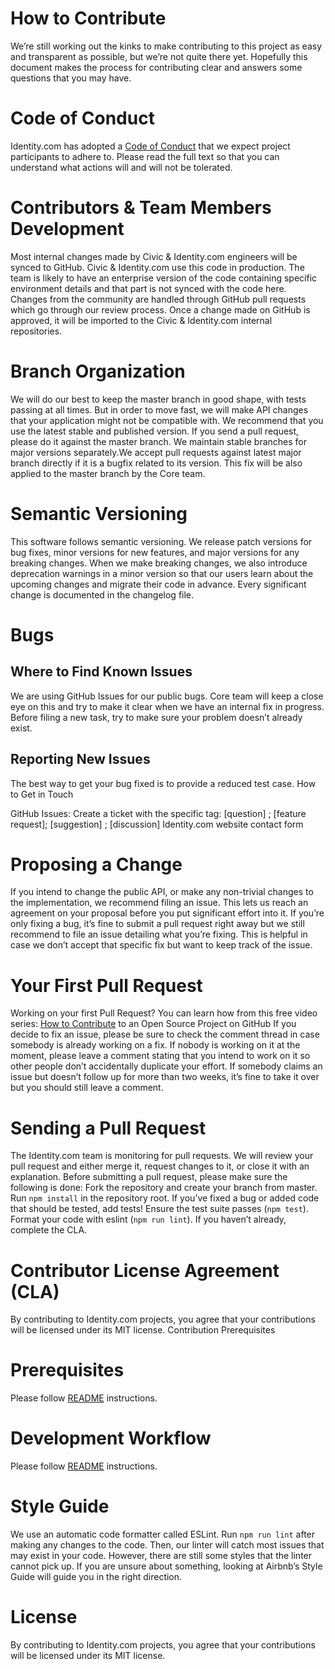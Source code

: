 # How to Contribute
We’re still working out the kinks to make contributing to this project as easy and transparent as possible, but we’re not quite there yet. Hopefully this document makes the process for contributing clear and answers some questions that you may have.

# Code of Conduct
Identity.com has adopted a [Code of Conduct](CODE_OF_CONDUCT.md) that we expect project participants to adhere to. Please read the full text so that you can understand what actions will and will not be tolerated.

# Contributors & Team Members Development
Most internal changes made by Civic & Identity.com engineers will be synced to GitHub. Civic & Identity.com use this code in production. The team is likely to have an enterprise version of the code containing specific environment details and that part is not synced with the code here. 
Changes from the community are handled through GitHub pull requests which go through our review process. Once a change made on GitHub is approved, it will be imported to the Civic & Identity.com internal repositories.

# Branch Organization
We will do our best to keep the master branch in good shape, with tests passing at all times. But in order to move fast, we will make API changes that your application might not be compatible with. We recommend that you use the latest stable and published version.
If you send a pull request, please do it against the master branch. We maintain stable branches for major versions separately.We accept pull requests against latest major branch directly if it is a bugfix related to its version. This fix will be also applied to the master branch by the Core team.

# Semantic Versioning
This software follows semantic versioning. We release patch versions for bug fixes, minor versions for new features, and major versions for any breaking changes. When we make breaking changes, we also introduce deprecation warnings in a minor version so that our users learn about the upcoming changes and migrate their code in advance.
Every significant change is documented in the changelog file.

# Bugs
## Where to Find Known Issues
We are using GitHub Issues for our public bugs. Core team will keep a close eye on this and try to make it clear when we have an internal fix in progress. Before filing a new task, try to make sure your problem doesn’t already exist.
## Reporting New Issues
The best way to get your bug fixed is to provide a reduced test case.
How to Get in Touch

GitHub Issues: Create a ticket with the specific tag: [question] ; [feature request]; [suggestion] ; [discussion]
Identity.com website contact form

# Proposing a Change
If you intend to change the public API, or make any non-trivial changes to the implementation, we recommend filing an issue. This lets us reach an agreement on your proposal before you put significant effort into it.
If you’re only fixing a bug, it’s fine to submit a pull request right away but we still recommend to file an issue detailing what you’re fixing. This is helpful in case we don’t accept that specific fix but want to keep track of the issue.

# Your First Pull Request
Working on your first Pull Request? You can learn how from this free video series:
[How to Contribute](https://egghead.io/courses/how-to-contribute-to-an-open-source-project-on-github) to an Open Source Project on GitHub
If you decide to fix an issue, please be sure to check the comment thread in case somebody is already working on a fix. If nobody is working on it at the moment, please leave a comment stating that you intend to work on it so other people don’t accidentally duplicate your effort.
If somebody claims an issue but doesn’t follow up for more than two weeks, it’s fine to take it over but you should still leave a comment.

# Sending a Pull Request
The Identity.com team is monitoring for pull requests. We will review your pull request and either merge it, request changes to it, or close it with an explanation.
Before submitting a pull request, please make sure the following is done:
Fork the repository and create your branch from master.
Run `npm install` in the repository root.
If you’ve fixed a bug or added code that should be tested, add tests!
Ensure the test suite passes (`npm test`). 
Format your code with eslint (`npm run lint`).
If you haven’t already, complete the CLA.

# Contributor License Agreement (CLA)
By contributing to Identity.com projects, you agree that your contributions will be licensed under its MIT license.
Contribution Prerequisites

# Prerequisites
Please follow [README](README.md) instructions.

# Development Workflow
Please follow [README](README.md) instructions.

# Style Guide
We use an automatic code formatter called ESLint. Run `npm run lint` after making any changes to the code.
Then, our linter will catch most issues that may exist in your code.
However, there are still some styles that the linter cannot pick up. If you are unsure about something, looking at Airbnb’s Style Guide will guide you in the right direction.

# License
By contributing to Identity.com projects, you agree that your contributions will be licensed under its MIT license.